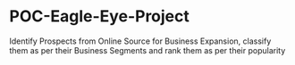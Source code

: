 # POC-Eagle-Eye-Project
Identify Prospects from Online Source for Business Expansion, classify them as per their Business Segments and rank them as per their popularity
